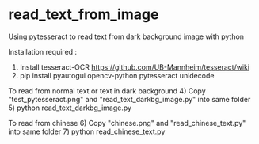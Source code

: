 # read_text_from_image
Using pytesseract to read text from dark background image with python

Installation required :
1) Install tesseract-OCR https://github.com/UB-Mannheim/tesseract/wiki
2) pip install pyautogui opencv-python pytesseract unidecode

To read from normal text or text in dark background
4) Copy "test_pytesseract.png" and "read_text_darkbg_image.py" into same folder
5) python read_text_darkbg_image.py

To read from chinese
6) Copy "chinese.png" and "read_chinese_text.py" into same folder
7) python read_chinese_text.py


